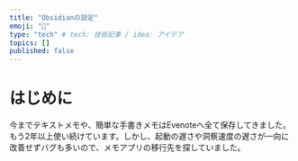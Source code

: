 ```yaml
---
title: "Obsidianの設定"
emoji: "💭"
type: "tech" # tech: 技術記事 / idea: アイデア
topics: []
published: false
---
```

# はじめに
今までテキストメモや、簡単な手書きメモはEvenoteへ全て保存してきました。もう2年以上使い続けています。しかし、起動の遅さや洞察速度の遅さが一向に改善せずバグも多いので、メモアプリの移行先を探していました。


